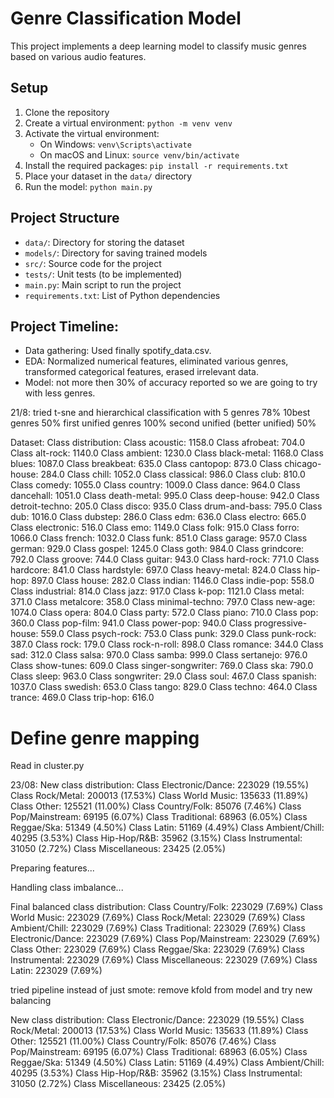 # Genre Classification Model

This project implements a deep learning model to classify music genres based on various audio features.

## Setup

1. Clone the repository
2. Create a virtual environment: `python -m venv venv`
3. Activate the virtual environment:
   - On Windows: `venv\Scripts\activate`
   - On macOS and Linux: `source venv/bin/activate`
4. Install the required packages: `pip install -r requirements.txt`
5. Place your dataset in the `data/` directory
6. Run the model: `python main.py`

## Project Structure

- `data/`: Directory for storing the dataset
- `models/`: Directory for saving trained models
- `src/`: Source code for the project
- `tests/`: Unit tests (to be implemented)
- `main.py`: Main script to run the project
- `requirements.txt`: List of Python dependencies

## Project Timeline:

- Data gathering: Used finally spotify_data.csv.  
- EDA: Normalized numerical features, eliminated various genres, transformed categorical features, erased irrelevant data.
- Model: not more then 30% of accuracy reported so we are going to try with less genres.



21/8: tried t-sne and hierarchical classification with 5 genres 78%
10best genres 50%
first unified genres 100%
second unified (better unified) 50%


Dataset:
Class distribution:
Class acoustic: 1158.0
Class afrobeat: 704.0
Class alt-rock: 1140.0
Class ambient: 1230.0
Class black-metal: 1168.0
Class blues: 1087.0
Class breakbeat: 635.0
Class cantopop: 873.0
Class chicago-house: 284.0
Class chill: 1052.0
Class classical: 986.0
Class club: 810.0
Class comedy: 1055.0
Class country: 1009.0
Class dance: 964.0
Class dancehall: 1051.0
Class death-metal: 995.0
Class deep-house: 942.0
Class detroit-techno: 205.0
Class disco: 935.0
Class drum-and-bass: 795.0
Class dub: 1016.0
Class dubstep: 286.0
Class edm: 636.0
Class electro: 665.0
Class electronic: 516.0
Class emo: 1149.0
Class folk: 915.0
Class forro: 1066.0
Class french: 1032.0
Class funk: 851.0
Class garage: 957.0
Class german: 929.0
Class gospel: 1245.0
Class goth: 984.0
Class grindcore: 792.0
Class groove: 744.0
Class guitar: 943.0
Class hard-rock: 771.0
Class hardcore: 841.0
Class hardstyle: 697.0
Class heavy-metal: 824.0
Class hip-hop: 897.0
Class house: 282.0
Class indian: 1146.0
Class indie-pop: 558.0
Class industrial: 814.0
Class jazz: 917.0
Class k-pop: 1121.0
Class metal: 371.0
Class metalcore: 358.0
Class minimal-techno: 797.0
Class new-age: 1074.0
Class opera: 804.0
Class party: 572.0
Class piano: 710.0
Class pop: 360.0
Class pop-film: 941.0
Class power-pop: 940.0
Class progressive-house: 559.0
Class psych-rock: 753.0
Class punk: 329.0
Class punk-rock: 387.0
Class rock: 179.0
Class rock-n-roll: 898.0
Class romance: 344.0
Class sad: 312.0
Class salsa: 970.0
Class samba: 999.0
Class sertanejo: 976.0
Class show-tunes: 609.0
Class singer-songwriter: 769.0
Class ska: 790.0
Class sleep: 963.0
Class songwriter: 29.0
Class soul: 467.0
Class spanish: 1037.0
Class swedish: 653.0
Class tango: 829.0
Class techno: 464.0
Class trance: 469.0
Class trip-hop: 616.0

# Define genre mapping
Read in cluster.py


23/08:
New class distribution:
Class Electronic/Dance: 223029 (19.55%)
Class Rock/Metal: 200013 (17.53%)
Class World Music: 135633 (11.89%)
Class Other: 125521 (11.00%)
Class Country/Folk: 85076 (7.46%)
Class Pop/Mainstream: 69195 (6.07%)
Class Traditional: 68963 (6.05%)
Class Reggae/Ska: 51349 (4.50%)
Class Latin: 51169 (4.49%)
Class Ambient/Chill: 40295 (3.53%)
Class Hip-Hop/R&B: 35962 (3.15%)
Class Instrumental: 31050 (2.72%)
Class Miscellaneous: 23425 (2.05%)

Preparing features...

Handling class imbalance...

Final balanced class distribution:
Class Country/Folk: 223029 (7.69%)
Class World Music: 223029 (7.69%)
Class Rock/Metal: 223029 (7.69%)
Class Ambient/Chill: 223029 (7.69%)
Class Traditional: 223029 (7.69%)
Class Electronic/Dance: 223029 (7.69%)
Class Pop/Mainstream: 223029 (7.69%)
Class Other: 223029 (7.69%)
Class Reggae/Ska: 223029 (7.69%)
Class Instrumental: 223029 (7.69%)
Class Miscellaneous: 223029 (7.69%)
Class Latin: 223029 (7.69%)


tried pipeline instead of just smote: remove kfold from model and try new balancing

New class distribution:
Class Electronic/Dance: 223029 (19.55%)
Class Rock/Metal: 200013 (17.53%)
Class World Music: 135633 (11.89%)
Class Other: 125521 (11.00%)
Class Country/Folk: 85076 (7.46%)
Class Pop/Mainstream: 69195 (6.07%)
Class Traditional: 68963 (6.05%)
Class Reggae/Ska: 51349 (4.50%)
Class Latin: 51169 (4.49%)
Class Ambient/Chill: 40295 (3.53%)
Class Hip-Hop/R&B: 35962 (3.15%)
Class Instrumental: 31050 (2.72%)
Class Miscellaneous: 23425 (2.05%)